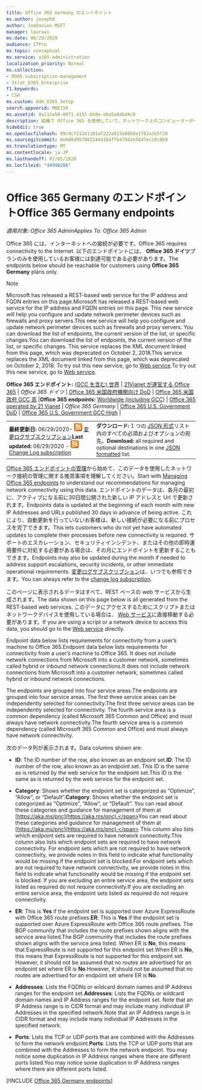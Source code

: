 ```yaml
---
title: Office 365 Germany のエンドポイント
ms.author: josephd
author: JoeDavies-MSFT
manager: laurawi
ms.date: 06/29/2020
audience: ITPro
ms.topic: conceptual
ms.service: o365-administration
localization_priority: Normal
ms.collection:
- M365-subscription-management
- Strat_O365_Enterprise
f1.keywords:
- CSH
ms.custom: Adm_O365_Setup
search.appverid: MOE150
ms.assetid: 8a113a50-0071-4155-bb8e-eba5a8dbd4c8
description: 組織で Office 365 を使用していて、ネットワーク上のコンピューターがインターネットに接続できないように制限している場合は、次に示すように、送信許可一覧に含める必要があるエンドポイント (Fqdn、ポート、Url、および IPv4 アドレスの範囲) を検索して、コンピューターが正常に Office 365 を使用できるようにします。
hideEdit: true
ms.openlocfilehash: 89c9cf212e1101af222a915e60b0e1f82a3e5f26
ms.sourcegitcommit: 6e608d957082244d1b4ffb47942e5847ec18c0b9
ms.translationtype: MT
ms.contentlocale: ja-JP
ms.lasthandoff: 07/01/2020
ms.locfileid: "44998286"
---
```

# <a name="office-365-germany-endpoints"></a><span data-ttu-id="90529-103">Office 365 Germany のエンドポイント</span><span class="sxs-lookup"><span data-stu-id="90529-103">Office 365 Germany endpoints</span></span>

 <span data-ttu-id="90529-104">*適用対象: Office 365 Admin*</span><span class="sxs-lookup"><span data-stu-id="90529-104">*Applies To: Office 365 Admin*</span></span>

<span data-ttu-id="90529-105">Office 365 には、インターネットへの接続が必要です。</span><span class="sxs-lookup"><span data-stu-id="90529-105">Office 365 requires connectivity to the Internet.</span></span> <span data-ttu-id="90529-106">以下のエンドポイントには、 **Office 365 ドイツ**プランのみを使用しているお客様には到達可能である必要があります。</span><span class="sxs-lookup"><span data-stu-id="90529-106">The endpoints below should be reachable for customers using **Office 365 Germany** plans only.</span></span>
  
> [!NOTE]
> <span data-ttu-id="90529-107">Microsoft has released a REST-based web service for the IP address and FQDN entries on this page.</span><span class="sxs-lookup"><span data-stu-id="90529-107">Microsoft has released a REST-based web service for the IP address and FQDN entries on this page.</span></span> <span data-ttu-id="90529-108">This new service will help you configure and update network perimeter devices such as firewalls and proxy servers.</span><span class="sxs-lookup"><span data-stu-id="90529-108">This new service will help you configure and update network perimeter devices such as firewalls and proxy servers.</span></span> <span data-ttu-id="90529-109">You can download the list of endpoints, the current version of the list, or specific changes.</span><span class="sxs-lookup"><span data-stu-id="90529-109">You can download the list of endpoints, the current version of the list, or specific changes.</span></span> <span data-ttu-id="90529-110">This service replaces the XML document linked from this page, which was deprecated on October 2, 2018.</span><span class="sxs-lookup"><span data-stu-id="90529-110">This service replaces the XML document linked from this page, which was deprecated on October 2, 2018.</span></span> <span data-ttu-id="90529-111">To try out this new service, go to [Web service](office-365-ip-web-service.md).</span><span class="sxs-lookup"><span data-stu-id="90529-111">To try out this new service, go to [Web service](office-365-ip-web-service.md).</span></span>
 
 <span data-ttu-id="90529-112">**Office 365 エンドポイント:** [(GCC を含む) 世界](urls-and-ip-address-ranges.md)  | [21Vianet が運営する Office 365](urls-and-ip-address-ranges-21vianet.md)  | *Office 365 ドイツ* |  [Office 365 米国政府機関向け DoD](office-365-u-s-government-dod-endpoints.md) | [Office 365 米国政府 GCC 高](office-365-u-s-government-gcc-high-endpoints.md)  |</span><span class="sxs-lookup"><span data-stu-id="90529-112">**Office 365 endpoints:** [Worldwide (including GCC)](urls-and-ip-address-ranges.md)  | [Office 365 operated by 21 Vianet](urls-and-ip-address-ranges-21vianet.md)  | *Office 365 Germany* | [Office 365 U.S. Government DoD](office-365-u-s-government-dod-endpoints.md) | [Office 365 U.S. Government GCC High](office-365-u-s-government-gcc-high-endpoints.md)  |</span></span>
  
|||
|:-----|:-----|
|<span data-ttu-id="90529-113">**最終更新日:** 06/29/2020- ![ RSS ](media/5dc6bb29-25db-4f44-9580-77c735492c4b.png) [変更ログサブスクリプション](https://endpoints.office.com/version/Germany?allversions=true&format=rss&clientrequestid=b10c5ed1-bad1-445f-b386-b919946339a7)</span><span class="sxs-lookup"><span data-stu-id="90529-113">**Last updated:** 06/29/2020 - ![RSS](media/5dc6bb29-25db-4f44-9580-77c735492c4b.png) [Change Log subscription](https://endpoints.office.com/version/Germany?allversions=true&format=rss&clientrequestid=b10c5ed1-bad1-445f-b386-b919946339a7)</span></span> |<span data-ttu-id="90529-114">**ダウンロード:** 1 つの [JSON 形式](https://endpoints.office.com/endpoints/Germany?clientrequestid=b10c5ed1-bad1-445f-b386-b919946339a7)リスト内のすべての必須およびオプションの宛先。</span><span class="sxs-lookup"><span data-stu-id="90529-114">**Download:** all required and optional destinations in one [JSON formatted](https://endpoints.office.com/endpoints/Germany?clientrequestid=b10c5ed1-bad1-445f-b386-b919946339a7) list.</span></span>  <br/> |

<span data-ttu-id="90529-115">[Office 365 エンドポイントの管理](managing-office-365-endpoints.md)から始めて、このデータを使用したネットワーク接続の管理に関する推奨事項を理解してください。</span><span class="sxs-lookup"><span data-stu-id="90529-115">Start with [Managing Office 365 endpoints](managing-office-365-endpoints.md) to understand our recommendations for managing network connectivity using this data.</span></span> <span data-ttu-id="90529-116">エンドポイントのデータは、各月の最初に、アクティブになる前に30日間公開された新しい IP アドレスと Url で更新されます。</span><span class="sxs-lookup"><span data-stu-id="90529-116">Endpoints data is updated at the beginning of each month with new IP Addresses and URLs published 30 days in advance of being active.</span></span> <span data-ttu-id="90529-117">これにより、自動更新を行っていないお客様は、新しい接続が必要になる前にプロセスを完了できます。</span><span class="sxs-lookup"><span data-stu-id="90529-117">This lets customers who do not yet have automated updates to complete their processes before new connectivity is required.</span></span> <span data-ttu-id="90529-118">サポートのエスカレーション、セキュリティインシデント、またはその他の即時運用要件に対処する必要がある場合は、その月にエンドポイントを更新することもできます。</span><span class="sxs-lookup"><span data-stu-id="90529-118">Endpoints may also be updated during the month if needed to address support escalations, security incidents, or other immediate operational requirements.</span></span> <span data-ttu-id="90529-119">[変更ログサブスクリプション](https://endpoints.office.com/version/Germany?allversions=true&format=rss&clientrequestid=b10c5ed1-bad1-445f-b386-b919946339a7)は、いつでも参照できます。</span><span class="sxs-lookup"><span data-stu-id="90529-119">You can always refer to the [change log subscription](https://endpoints.office.com/version/Germany?allversions=true&format=rss&clientrequestid=b10c5ed1-bad1-445f-b386-b919946339a7).</span></span>

<span data-ttu-id="90529-120">このページに表示されるデータはすべて、REST ベースの web サービスから生成されます。</span><span class="sxs-lookup"><span data-stu-id="90529-120">The data shown on this page below is all generated from the REST-based web services.</span></span> <span data-ttu-id="90529-121">このデータにアクセスするためにスクリプトまたはネットワークデバイスを使用している場合は、 [Web サービス](office-365-ip-web-service.md)に直接移動する必要があります。</span><span class="sxs-lookup"><span data-stu-id="90529-121">If you are using a script or a network device to access this data, you should go to the [Web service](office-365-ip-web-service.md) directly.</span></span>

<span data-ttu-id="90529-122">Endpoint data below lists requirements for connectivity from a user’s machine to Office 365.</span><span class="sxs-lookup"><span data-stu-id="90529-122">Endpoint data below lists requirements for connectivity from a user’s machine to Office 365.</span></span> <span data-ttu-id="90529-123">It does not include network connections from Microsoft into a customer network, sometimes called hybrid or inbound network connections.</span><span class="sxs-lookup"><span data-stu-id="90529-123">It does not include network connections from Microsoft into a customer network, sometimes called hybrid or inbound network connections.</span></span>

<span data-ttu-id="90529-124">The endpoints are grouped into four service areas.</span><span class="sxs-lookup"><span data-stu-id="90529-124">The endpoints are grouped into four service areas.</span></span> <span data-ttu-id="90529-125">The first three service areas can be independently selected for connectivity.</span><span class="sxs-lookup"><span data-stu-id="90529-125">The first three service areas can be independently selected for connectivity.</span></span> <span data-ttu-id="90529-126">The fourth service area is a common dependency (called Microsoft 365 Common and Office) and must always have network connectivity.</span><span class="sxs-lookup"><span data-stu-id="90529-126">The fourth service area is a common dependency (called Microsoft 365 Common and Office) and must always have network connectivity.</span></span>

<span data-ttu-id="90529-127">次のデータ列が表示されます。</span><span class="sxs-lookup"><span data-stu-id="90529-127">Data columns shown are:</span></span>

- <span data-ttu-id="90529-128">**ID**: The ID number of the row, also known as an endpoint set.</span><span class="sxs-lookup"><span data-stu-id="90529-128">**ID**: The ID number of the row, also known as an endpoint set.</span></span> <span data-ttu-id="90529-129">This ID is the same as is returned by the web service for the endpoint set.</span><span class="sxs-lookup"><span data-stu-id="90529-129">This ID is the same as is returned by the web service for the endpoint set.</span></span>

- <span data-ttu-id="90529-130">**Category**: Shows whether the endpoint set is categorized as “Optimize”, “Allow”, or “Default”.</span><span class="sxs-lookup"><span data-stu-id="90529-130">**Category**: Shows whether the endpoint set is categorized as “Optimize”, “Allow”, or “Default”.</span></span> <span data-ttu-id="90529-131">You can read about these categories and guidance for management of them at [https://aka.ms/pnc](https://aka.ms/pnc).</span><span class="sxs-lookup"><span data-stu-id="90529-131">You can read about these categories and guidance for management of them at [https://aka.ms/pnc](https://aka.ms/pnc).</span></span> <span data-ttu-id="90529-132">This column also lists which endpoint sets are required to have network connectivity.</span><span class="sxs-lookup"><span data-stu-id="90529-132">This column also lists which endpoint sets are required to have network connectivity.</span></span> <span data-ttu-id="90529-133">For endpoint sets which are not required to have network connectivity, we provide notes in this field to indicate what functionality would be missing if the endpoint set is blocked.</span><span class="sxs-lookup"><span data-stu-id="90529-133">For endpoint sets which are not required to have network connectivity, we provide notes in this field to indicate what functionality would be missing if the endpoint set is blocked.</span></span> <span data-ttu-id="90529-134">If you are excluding an entire service area, the endpoint sets listed as required do not require connectivity.</span><span class="sxs-lookup"><span data-stu-id="90529-134">If you are excluding an entire service area, the endpoint sets listed as required do not require connectivity.</span></span>

- <span data-ttu-id="90529-135">**ER**: This is **Yes** if the endpoint set is supported over Azure ExpressRoute with Office 365 route prefixes.</span><span class="sxs-lookup"><span data-stu-id="90529-135">**ER**: This is **Yes** if the endpoint set is supported over Azure ExpressRoute with Office 365 route prefixes.</span></span> <span data-ttu-id="90529-136">The BGP community that includes the route prefixes shown aligns with the service area listed.</span><span class="sxs-lookup"><span data-stu-id="90529-136">The BGP community that includes the route prefixes shown aligns with the service area listed.</span></span> <span data-ttu-id="90529-137">When ER is **No**, this means that ExpressRoute is not supported for this endpoint set.</span><span class="sxs-lookup"><span data-stu-id="90529-137">When ER is **No**, this means that ExpressRoute is not supported for this endpoint set.</span></span> <span data-ttu-id="90529-138">However, it should not be assumed that no routes are advertised for an endpoint set where ER is **No**.</span><span class="sxs-lookup"><span data-stu-id="90529-138">However, it should not be assumed that no routes are advertised for an endpoint set where ER is **No**.</span></span>

- <span data-ttu-id="90529-139">**Addresses**: Lists the FQDNs or wildcard domain names and IP Address ranges for the endpoint set.</span><span class="sxs-lookup"><span data-stu-id="90529-139">**Addresses**: Lists the FQDNs or wildcard domain names and IP Address ranges for the endpoint set.</span></span> <span data-ttu-id="90529-140">Note that an IP Address range is in CIDR format and may include many individual IP Addresses in the specified network.</span><span class="sxs-lookup"><span data-stu-id="90529-140">Note that an IP Address range is in CIDR format and may include many individual IP Addresses in the specified network.</span></span>
 
- <span data-ttu-id="90529-141">**Ports**: Lists the TCP or UDP ports that are combined with the Addresses to form the network endpoint.</span><span class="sxs-lookup"><span data-stu-id="90529-141">**Ports**: Lists the TCP or UDP ports that are combined with the Addresses to form the network endpoint.</span></span> <span data-ttu-id="90529-142">You may notice some duplication in IP Address ranges where there are different ports listed.</span><span class="sxs-lookup"><span data-stu-id="90529-142">You may notice some duplication in IP Address ranges where there are different ports listed.</span></span>

[!INCLUDE [Office 365 Germany endpoints](./includes/office-365-germany-endpoints.md)]

 

